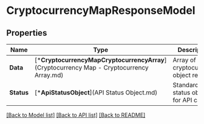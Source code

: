 # CryptocurrencyMapResponseModel

## Properties
Name | Type | Description | Notes
------------ | ------------- | ------------- | -------------
**Data** | [***CryptocurrencyMapCryptocurrencyArray**](Cryptocurrency Map - Cryptocurrency Array.md) | Array of cryptocurrency object results. | [default to null]
**Status** | [***ApiStatusObject**](API Status Object.md) | Standardized status object for API calls. | [optional] [default to null]

[[Back to Model list]](../README.md#documentation-for-models) [[Back to API list]](../README.md#documentation-for-api-endpoints) [[Back to README]](../README.md)


